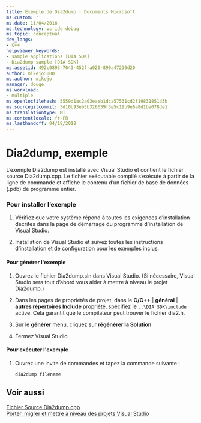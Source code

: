 ```yaml
---
title: Exemple de Dia2dump | Documents Microsoft
ms.custom: ''
ms.date: 11/04/2016
ms.technology: vs-ide-debug
ms.topic: conceptual
dev_langs:
- C++
helpviewer_keywords:
- sample applications [DIA SDK]
- Dia2dump sample [DIA SDK]
ms.assetid: 492c0893-7043-452f-a020-890a47230d20
author: mikejo5000
ms.author: mikejo
manager: douge
ms.workload:
- multiple
ms.openlocfilehash: 5559d1ac2a03eaeb1dca57531cd2f19831851d3b
ms.sourcegitcommit: 3d10b93eb5b326639f3e5c19b9e6a8d1ba078de1
ms.translationtype: MT
ms.contentlocale: fr-FR
ms.lasthandoff: 04/18/2018
---
```

# <a name="dia2dump-sample"></a>Dia2dump, exemple
L’exemple Dia2dump est installé avec Visual Studio et contient le fichier source Dia2dump.cpp. Le fichier exécutable compilé s’exécute à partir de la ligne de commande et affiche le contenu d’un fichier de base de données (.pdb) de programme entier.  
  
### <a name="to-install-the-sample"></a>Pour installer l’exemple  
  
1.  Vérifiez que votre système répond à toutes les exigences d’installation décrites dans la page de démarrage du programme d’installation de Visual Studio.  
  
2.  Installation de Visual Studio et suivez toutes les instructions d’installation et de configuration pour les exemples inclus.  
  
#### <a name="to-build-the-sample"></a>Pour générer l'exemple  
  
1.  Ouvrez le fichier Dia2dump.sln dans Visual Studio. (Si nécessaire, Visual Studio sera tout d’abord vous aider à mettre à niveau le projet Dia2dump.)  
  
2.  Dans les pages de propriétés de projet, dans le **C/C++** &#124; **général** &#124; **autres répertoires Include** propriété, spécifiez le `..\DIA SDK\include` active. Cela garantit que le compilateur peut trouver le fichier dia2.h.  
  
3.  Sur le **générer** menu, cliquez sur **régénérer la Solution**.  
  
4.  Fermez Visual Studio.  
  
#### <a name="to-run-the-sample"></a>Pour exécuter l'exemple  
  
1.  Ouvrez une invite de commandes et tapez la commande suivante :  
  
    ```  
    dia2dump filename  
    ```  
  
## <a name="see-also"></a>Voir aussi  
 [Fichier Source Dia2dump.cpp](../../debugger/debug-interface-access/dia2dump-cpp-source-file.md)   
 [Porter, migrer et mettre à niveau des projets Visual Studio](../../porting/port-migrate-and-upgrade-visual-studio-projects.md)